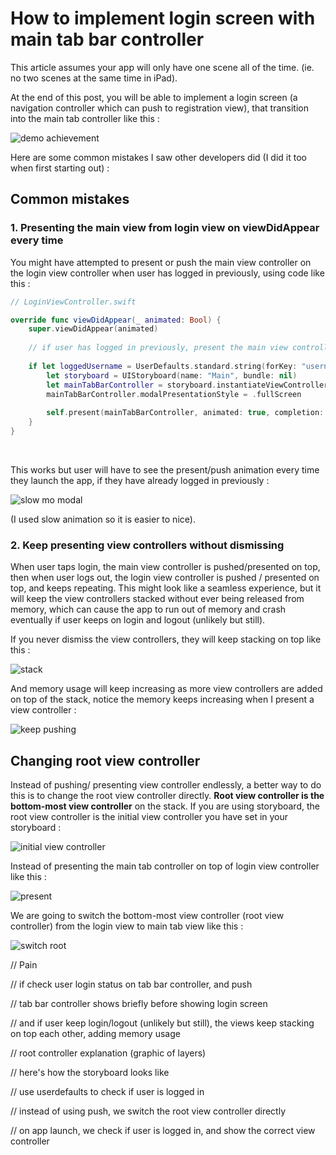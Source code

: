 # How to implement login screen with main tab bar controller

This article assumes your app will only have one scene all of the time. (ie. no two scenes at the same time in iPad).



At the end of this post, you will be able to implement a login screen (a navigation controller which can push to registration view), that transition into the main tab controller like this : 



![demo achievement](https://iosimage.s3.amazonaws.com/2020/76-login-before-tab-bar-controller/demo.gif)





Here are some common mistakes I saw other developers did (I did it too when first starting out) : 

## Common mistakes

### 1. Presenting the main view from login view on viewDidAppear every time

You might have attempted to present or push the main view controller on the login view controller when user has logged in previously, using code like this : 

```swift
// LoginViewController.swift

override func viewDidAppear(_ animated: Bool) {
    super.viewDidAppear(animated)
    
    // if user has logged in previously, present the main view controller
    
    if let loggedUsername = UserDefaults.standard.string(forKey: "username") {
        let storyboard = UIStoryboard(name: "Main", bundle: nil)
        let mainTabBarController = storyboard.instantiateViewController(identifier: "MainTabBarController")
        mainTabBarController.modalPresentationStyle = .fullScreen
        
        self.present(mainTabBarController, animated: true, completion: nil)
    }
}
```

<br>



This works but user will have to see the present/push animation every time they launch the app, if they have already logged in previously : 



![slow mo modal](https://iosimage.s3.amazonaws.com/2020/76-login-before-tab-bar-controller/slowmomodal.gif)

(I used slow animation so it is easier to nice).



### 2. Keep presenting view controllers without dismissing

When user taps login, the main view controller is pushed/presented on top, then when user logs out, the login view controller is pushed / presented on top, and keeps repeating. This might look like a seamless experience, but it will keep the view controllers stacked without ever being released from memory, which can cause the app to run out of memory and crash eventually if user keeps on login and logout (unlikely but still).



If you never dismiss the view controllers, they will keep stacking on top like this : 



![stack](https://iosimage.s3.amazonaws.com/2020/76-login-before-tab-bar-controller/stack.png)



And memory usage will keep increasing as more view controllers are added on top of the stack, notice the memory keeps increasing when I present a view controller : 



![keep pushing](https://iosimage.s3.amazonaws.com/2020/76-login-before-tab-bar-controller/keeppushing.gif)





## Changing root view controller

Instead of pushing/ presenting view controller endlessly, a better way to do this is to change the root view controller directly. **Root view controller is the bottom-most view controller** on the stack. If you are using storyboard, the root view controller is the initial view controller you have set in your storyboard :



![initial view controller](https://iosimage.s3.amazonaws.com/2020/76-login-before-tab-bar-controller/initialVC.png)



Instead of presenting the main tab controller on top of login view controller like this : 

![present](https://iosimage.s3.amazonaws.com/2020/76-login-before-tab-bar-controller/present.png)





We are going to switch the bottom-most view controller (root view controller) from the login view to main tab view like this : 

![switch root](https://iosimage.s3.amazonaws.com/2020/76-login-before-tab-bar-controller/switchroot.png)



















// Pain

// if check user login status on tab bar controller, and push

// tab bar controller shows briefly before showing login screen



// and if user keep login/logout (unlikely but still), the views keep stacking on top each other, adding memory usage



// root controller explanation (graphic of layers)





// here's how the storyboard looks like



// use userdefaults to check if user is logged in





// instead of using push, we switch the root view controller directly



// on app launch, we check if user is logged in, and show the correct view controller

